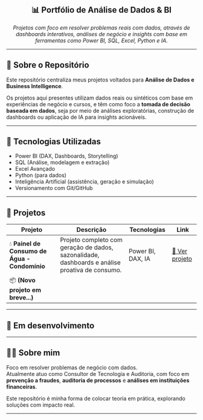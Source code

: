 <h2 align="center">📊 Portfólio de Análise de Dados & BI</h2>

<p align="center">
  <em>Projetos com foco em resolver problemas reais com dados, através de dashboards interativos, análises de negócio e insights com base em ferramentas como Power BI, SQL, Excel, Python e IA.</em>
</p>

---

## 📌 Sobre o Repositório

Este repositório centraliza meus projetos voltados para **Análise de Dados e Business Intelligence**.

Os projetos aqui presentes utilizam dados reais ou sintéticos com base em experiências de negócio e cursos, e têm como foco a **tomada de decisão baseada em dados**, seja por meio de análises exploratórias, construção de dashboards ou aplicação de IA para insights acionáveis.

---

## 🧠 Tecnologias Utilizadas

- Power BI (DAX, Dashboards, Storytelling)
- SQL (Análise, modelagem e extração)
- Excel Avançado
- Python (para dados)
- Inteligência Artificial (assistência, geração e simulação)
- Versionamento com Git/GitHub

---

## 🧪 Projetos

| Projeto | Descrição | Tecnologias | Link |
|--------|-----------|-------------|------|
| 💧 **Painel de Consumo de Água - Condomínio** | Projeto completo com geração de dados, sazonalidade, dashboards e análise proativa de consumo. | Power BI, DAX, IA | [🔗 Ver projeto](https://github.com/ianramos/consumo-agua-condominio) |
| 📦 **(Novo projeto em breve...)** |  |  |  |

---

## 📍 Em desenvolvimento

---

## 👨‍💻 Sobre mim

Foco em resolver problemas de negócio com dados.  
Atualmente atuo como Consultor de Tecnologia e Auditoria, com foco em **prevenção a fraudes**, **auditoria de processos** e **análises em instituições financeiras**.

Este repositório é minha forma de colocar teoria em prática, explorando soluções com impacto real.

---
